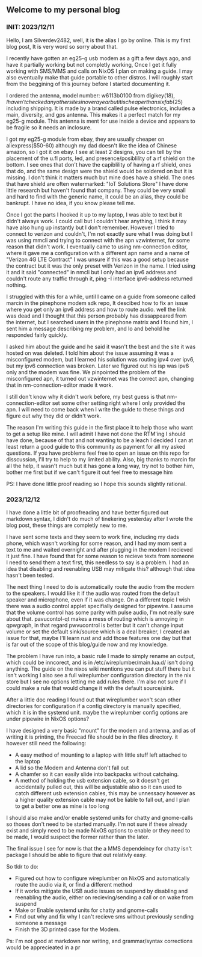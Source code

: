 ## Welcome to my personal blog

### INIT: 2023/12/11
Hello, I am Silverdev2482, well, it is the alias I go by online. This is my
first blog post, It is very word so sorry about that.

I recently have gotten an eg25-g usb modem as a gift a few days ago, and have
it partially working but not completly working, Once I get it fully working with
SMS/MMS and calls on NixOS I plan on making a guide. I may also eventually make
that guide portable to other distros. I will roughly start from the beggining
of this journey before I started documenting it.

I ordered the antenna, model number: w6113b0100 from digikey($18), I haven't
checked any other sites in over a year but it is cheaper than sixfab($25) including
shipping. It is made by a brand called pulse electronics, includes a main,
diversity, and gps antenna. This makes it a perfect match for my eg25-g module.
This antenna is ment for use inside a device and appears to be fragile so it needs
an inclosure.

I got my eg25-g module from ebay, they are usually cheaper on aliexpress($50-60)
although my dad doesn't like the idea of Chinese amazon, so I got it on ebay. I see
at least 2 designs, you can tell by the placement of the u.fl ports, led, and 
presence/posiblility of a rf shield on the bottom. I see ones that don't have the
capiblility of having a rf shield, ones that do, and the same design were the
shield would be soldered on but it is missing. I don't think it matters much but
mine does have a shield. The ones that have shield are often watermarked:
"IoT Solutions Store" I have done little research but haven't found that company.
They could be very small and hard to find with the generic name, it could be an
alias, they could be bankrupt. I have no idea, if you know please tell me.

Once I got the parts I hooked it up to my laptop, I was able to text but it
didn't always work. I could call but I couldn't hear anything, I think it may have
also hung up instantly but I don't remember. However I tried to connect to verizon
and couldn't, I'm not exactly sure what I was doing but I was using mmcli and
trying to connect with the apn vzwinternet, for some reason that didn't work.
I eventually came to using nm-connection editor, where it gave me a configuration
with a different apn name and a name of "Verizon 4G LTE Contract" I was unsure if
this was a good setup because the contract but it was the only preset with
Verizon in the name. I tried using it and it said "connected" in nmcli but I only
had an ipv6 address and couldn't route any traffic through it, ping -I interface
ipv6-address returned nothing.

I struggled with this for a while, until I came on a guide from someone
called marcin in the pinephone modem sdk repo, It descibed how to fix an issue
where you get only an ipv6 address and how to route audio. well the link was dead
and I thought that this person probably has dissappeared from the internet, but I
searched users in the pinephone matrix and I found him, I sent him a message
describing my problem, and lo and behold he responded fairly quickly.

I asked him about the guide and he said it wasn't
the best and the site it was hosted on was deleted. I told him about the issue
assuming it was a misconfigured modem, but I learned his solution was routing
ipv4 over ipv6, but my ipv6 connection was broken. Later we figured out his isp
was ipv6 only and the modem was fine. We pinpointed the problem of the
misconfigured apn, it turned out vzwinternet was the correct apn, changing that
in nm-connection-editor made it work.

I still don't know why it didn't work
before, my best guess is that nm-connection-editor set some other setting right
where I only provided the apn. I will need to come back when I write the guide
to these things and figure out why they did or didn't work.

The reason I'm writing this guide in the first place it to help those who
want to get a setup like mine. I will admit I have not done the RTM'ing I should
have done, because of that and not wanting to be a leach I decided I can at least
return a good guide to this community as payment for all my asked questions. If
you have problems feel free to open an issue on this repo for disscussion, I'll
try to help to my limited ability. Also, big thanks to marcin for all the help,
it wasn't much but it has gone a long way, try not to bother him, bother me first
but if we can't figure it out feel free to message him

PS: I have done little proof reading so I hope this sounds slightly rational.

### 2023/12/12

I have done a little bit of proofreading and have better figured out markdown
syntax, I didn't do much of tinekering yesterday after I wrote the blog post,
these things are completly new to me.

I have sent some texts and they seem to work fine, including my dads phone, which
wasn't working for some reason, and I had my mom sent a text to me and waited
overnight and after plugging in the modem I recieved it just fine. I have found
that for some reason to recieve texts from someone I need to send them a text first,
this needless to say is a problem. I had an idea that disabling and reenabling USB
may mitigate this? although that idea hasn't been tested. 

The next thing I need to do is automatically route the audio from the modem to the
speakers. I would like it if the audio was routed from the default speaker and
microphone, even if it was change. On a different topic I wish there was a audio
control applet specifially designed for pipewire. I assume that the volume control
has some parity with pulse audio, I'm not really sure about that. pavucontol-qt
makes a mess of routing which is annoying in qpwgraph, in that regard pwvucontrol
is better but it can't change input volume or set the default sink/source which is
a deal breaker, I created an issue for that, maybe I'll learn rust and add those
features one day but that is far out of the scope of this blog/guide now and my
knowledge.

The problem I have run into, a basic rule I made to simply rename an output, which
could be inncorect, and is in /etc/wireplumber/main.lua.d/ isn't doing anything.
The guide on the nixos wiki mentions you can put stuff there but it isn't working
I also see a full wireplumber configuration directory in the nix store but I see no
options letting me add rules there. I'm also not sure if I could make a rule that
would change it with the default source/sink.

After a little doc reading I found out that wireplumber won't scan other directories
for configuration if a config directory is manually specified, which it is in the
systemd unit. maybe the wireplumber config options are under pipewire in NixOS
options?

I have designed a very basic "mount" for the modem and antenna, and as of writing
it is printing, the Freecad file should be in the files directory.
it however still need the following:
- A easy method of mounting to a laptop with little stuff left attached to the laptop
- A lid so the Modem and Antenna don't fall out
- A chamfer so it can easily slide into backpacks without catchaing.
- A method of holding the usb extension cable, so it doesn't get accidentally
pulled out, this will be adjustable also so it can used to catch different usb
extension cables, this may be unnessacy however as a higher quality extension
cable may not be liable to fall out, and I plan to get a better one as mine is
too long

I should also make and/or enable systemd units for chatty and gnome-calls so thoses
don't need to be started manually. I'm not sure if these already exist and simply
need to be made NixOS options to enable or they need to be made, I would suspect the
former rather than the later.

The final issue I see for now is that the a MMS dependeincy for chatty isn't package
I should be able to figure that out relativly easy.

So tldr to do:
- Figured out how to configure wireplumber on NixOS and automatically route the audio
via it, or find a different method
- If it works mitigate the USB audio issues on suspend by disabling and reenabling the
audio, either on recieving/sending a call or on wake from suspend
- Make or Enable systemd units for chatty and gnome-calls
- Find out why and fix why I can't recieve sms without previously sending someone a
message
- Finish the 3D printed case for the Modem.

Ps: I'm not good at markdown nor writing, and grammar/syntax corrections would be
apprecieated in a pr
